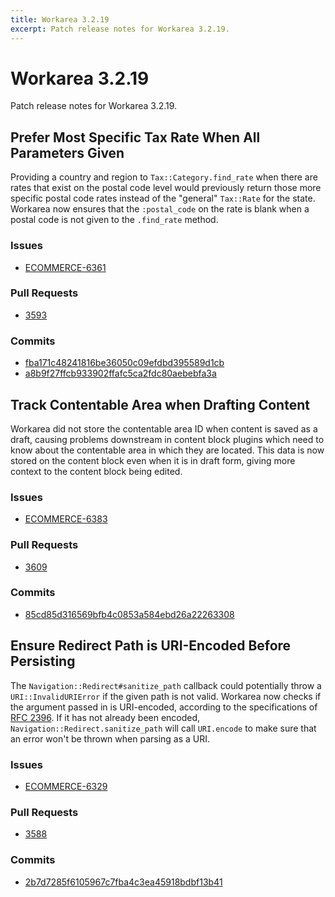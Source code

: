 ```yaml
---
title: Workarea 3.2.19
excerpt: Patch release notes for Workarea 3.2.19.
---
```


# Workarea 3.2.19

Patch release notes for Workarea 3.2.19.

## Prefer Most Specific Tax Rate When All Parameters Given

Providing a country and region to `Tax::Category.find_rate` when there
are rates that exist on the postal code level would previously return
those more specific postal code rates instead of the "general"
`Tax::Rate` for the state. Workarea now ensures that the `:postal_code`
on the rate is blank when a postal code is not given to the `.find_rate`
method.

### Issues

- [ECOMMERCE-6361](https://jira.tools.weblinc.com/browse/ECOMMERCE-6361)

### Pull Requests

- [3593](https://stash.tools.weblinc.com/projects/WL/repos/workarea/pull-requests/3593/overview)

### Commits

- [fba171c48241816be36050c09efdbd395589d1cb](https://stash.tools.weblinc.com/projects/WL/repos/workarea/commits/fba171c48241816be36050c09efdbd395589d1cb)
- [a8b9f27ffcb933902ffafc5ca2fdc80aebebfa3a](https://stash.tools.weblinc.com/projects/WL/repos/workarea/commits/a8b9f27ffcb933902ffafc5ca2fdc80aebebfa3a)

## Track Contentable Area when Drafting Content

Workarea did not store the contentable area ID when content is saved as
a draft, causing problems downstream in content block plugins which need
to know about the contentable area in which they are located. This data
is now stored on the content block even when it is in draft form, giving
more context to the content block being edited.

### Issues

- [ECOMMERCE-6383](https://jira.tools.weblinc.com/browse/ECOMMERCE-6383)

### Pull Requests

- [3609](https://stash.tools.weblinc.com/projects/WL/repos/workarea/pull-requests/3609/overview)

### Commits

- [85cd85d316569bfb4c0853a584ebd26a22263308](https://stash.tools.weblinc.com/projects/WL/repos/workarea/commits/85cd85d316569bfb4c0853a584ebd26a22263308)

## Ensure Redirect Path is URI-Encoded Before Persisting

The `Navigation::Redirect#sanitize_path` callback could potentially
throw a `URI::InvalidURIError` if the given path is not valid. Workarea
now checks if the argument passed in is URI-encoded, according to the
specifications of [RFC 2396](https://www.ietf.org/rfc/rfc2396.txt). If it
has not already been encoded, `Navigation::Redirect.sanitize_path` will
call `URI.encode` to make sure that an error won't be thrown when
parsing as a URI.

### Issues

- [ECOMMERCE-6329](https://jira.tools.weblinc.com/browse/ECOMMERCE-6329)

### Pull Requests

- [3588](https://stash.tools.weblinc.com/projects/WL/repos/workarea/pull-requests/3588/overview)

### Commits

- [2b7d7285f6105967c7fba4c3ea45918bdbf13b41](https://stash.tools.weblinc.com/projects/WL/repos/workarea/commits/2b7d7285f6105967c7fba4c3ea45918bdbf13b41)
